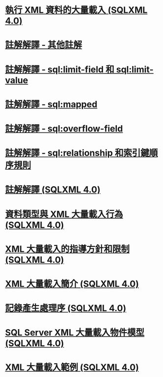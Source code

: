 # [執行 XML 資料的大量載入 (SQLXML 4.0)](performing-bulk-load-of-xml-data-sqlxml-4-0.md)

# [註解解譯 - 其他註解](annotation-interpretation-other-annotations.md)
# [註解解譯 - sql:limit-field 和 sql:limit-value](annotation-interpretation-sql-limit-field-and-sql-limit-value.md)
# [註解解譯 - sql:mapped](annotation-interpretation-sql-mapped.md)
# [註解解譯 - sql:overflow-field](annotation-interpretation-sql-overflow-field.md)
# [註解解譯 - sql:relationship 和索引鍵順序規則](annotation-interpretation-sql-relationship-and-key-ordering-rule.md)
# [註解解譯 (SQLXML 4.0)](annotation-interpretation-sqlxml-4-0.md)
# [資料類型與 XML 大量載入行為 (SQLXML 4.0)](data-types-and-xml-bulk-load-behavior-sqlxml-4-0.md)
# [XML 大量載入的指導方針和限制 (SQLXML 4.0)](guidelines-and-limitations-of-xml-bulk-load-sqlxml-4-0.md)
# [XML 大量載入簡介 (SQLXML 4.0)](introduction-to-xml-bulk-load-sqlxml-4-0.md)
# [記錄產生處理序 (SQLXML 4.0)](record-generation-process-sqlxml-4-0.md)
# [SQL Server XML 大量載入物件模型 (SQLXML 4.0)](sql-server-xml-bulk-load-object-model-sqlxml-4-0.md)
# [XML 大量載入範例 (SQLXML 4.0)](xml-bulk-load-examples-sqlxml-4-0.md)
